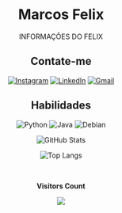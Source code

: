 <div align=center>

# Marcos Felix

INFORMAÇÕES DO FELIX

</div>

<div align=center>

## Contate-me      

[![Instagram](https://img.shields.io/badge/-Instagram-%23E4405F?style=for-the-badge&logo=instagram&logoColor=white)](https://www.instagram.com/mpfm556/)
[![LinkedIn](https://img.shields.io/badge/LinkedIn-0077B5?style=for-the-badge&logo=linkedin&logoColor=white)](https://www.linkedin.com/in/marcos-paulo-felix)
[![Gmail](https://img.shields.io/badge/Gmail-333333?style=for-the-badge&logo=gmail&logoColor=red)](mailto:mrcsplfelix@gmail.com
)
</div>

<div align=center>

## Habilidades
![Python](https://img.shields.io/badge/python-3670A0?style=for-the-badge&logo=python&logoColor=ffdd54)
![Java](https://img.shields.io/badge/java-%23ED8B00.svg?style=for-the-badge&logo=openjdk&logoColor=white)
![Debian](https://img.shields.io/badge/Debian-D70A53?style=for-the-badge&logo=debian&logoColor=white)
</div>

<div align=center>

![GitHub Stats](https://github-readme-stats.vercel.app/api?username=MarcosPauloFelixMonteiro&theme=transparent&bg_color=000&border_color=30A3DC&show_icons=true&icon_color=30A3DC&title_color=E94D5F&text_color=FFF)

![Top Langs](https://github-readme-stats-git-masterrstaa-rickstaa.vercel.app/api/top-langs/?username=MarcosPauloFelixMonteiro&bg_color=000&border_color=30A3DC&title_color=E94D5F&text_color=FFF)

</div>

<div align="center">
<br><p align="centre"><b>Visitors Count</b></p> 
<p align="center"><img align="center" src="https://profile-counter.glitch.me/{MarcosFelix}/count.svg" /></p>
<br>
</div>
